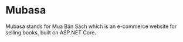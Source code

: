 # Mubasa
Mubasa stands for Mua Bán Sách which is an e-commerce website for selling books, built on ASP.NET Core.
